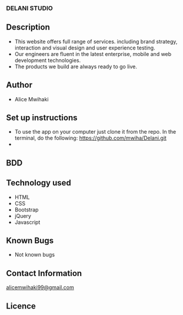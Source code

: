 ### DELANI STUDIO ###

## Description ##

- This website offers full range of services. including brand strategy, interaction and visual design and user experience testing.
- Our engineers are fluent in the latest enterprise, mobile and web development technologies. 
- The products we build are always ready to go live.

## Author ##
- Alice Mwihaki


## Set up instructions ##
- To use the app on your computer just clone it from the repo. In the terminal, do the following:
https://github.com/mwiha/Delani.git
- 

## BDD ##


## Technology used ##
- HTML
- CSS
- Bootstrap
- jQuery
- Javascript

## Known Bugs ##
- Not known bugs

## Contact Information ##
alicemwihaki99@gmail.com

## Licence ##